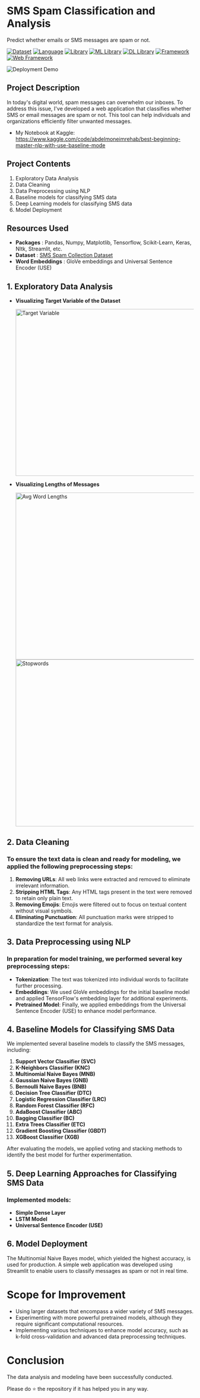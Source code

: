 # SMS Spam Classification and Analysis
Predict whether emails or SMS messages are spam or not.

[![Dataset](https://img.shields.io/badge/Dataset-Kaggle-blue)](https://www.kaggle.com/datasets/uciml/sms-spam-collection-dataset)
[![Language](https://img.shields.io/badge/Lang-Python-brightgreen)](https://www.python.org/)
[![Library](https://img.shields.io/badge/Library-Nltk%2C%20Tensorflow-orange)](https://stackshare.io/stackups/nltk-vs-tensorflow)
[![ML Library](https://img.shields.io/badge/ML-Scikit--learn-yellowgreen)](https://scikit-learn.org/)
[![DL Library](https://img.shields.io/badge/DL-Keras-red)](https://keras.io/)
[![Framework](https://img.shields.io/badge/Framework-TensorFlow-orange)](https://www.tensorflow.org/)
[![Web Framework](https://img.shields.io/badge/Web%20Framework-Streamlit-lightgrey)](https://streamlit.io/)

![Deployment Demo](ScreenRecording2024-10-06204105-ezgif.com-video-to-gif-converter.gif)

## Project Description

In today's digital world, spam messages can overwhelm our inboxes. To address this issue, I've developed a web application that classifies whether SMS or email messages are spam or not. This tool can help individuals and organizations efficiently filter unwanted messages.

- My Notebook at Kaggle:
    https://www.kaggle.com/code/abdelmoneimrehab/best-beginning-master-nlp-with-use-baseline-mode

## Project Contents

1. Exploratory Data Analysis
2. Data Cleaning 
3. Data Preprocessing using NLP
4. Baseline models for classifying SMS data
5. Deep Learning models for classifying SMS data
6. Model Deployment

## Resources Used
- **Packages** : Pandas, Numpy, Matplotlib, Tensorflow, Scikit-Learn, Keras, Nltk, Streamlit, etc.
- **Dataset**  : [SMS Spam Collection Dataset](https://www.kaggle.com/datasets/uciml/sms-spam-collection-dataset)
- **Word Embeddings** : GloVe embeddings and Universal Sentence Encoder (USE)

## 1. Exploratory Data Analysis

- **Visualizing Target Variable of the Dataset**

  <img src="target.png" alt="Target Variable" width="1500" height="450" />

- **Visualizing Lengths of Messages**

  <img src="message_lenght.png" alt="Avg Word Lengths" width="1500" height="450" />


  <img src="messages_ham_spam.png" alt="Stopwords" width="1500" height="450" />

## 2. Data Cleaning

### To ensure the text data is clean and ready for modeling, we applied the following preprocessing steps:

1. **Removing URLs**: All web links were extracted and removed to eliminate irrelevant information.
2. **Stripping HTML Tags**: Any HTML tags present in the text were removed to retain only plain text.
3. **Removing Emojis**: Emojis were filtered out to focus on textual content without visual symbols.
4. **Eliminating Punctuation**: All punctuation marks were stripped to standardize the text format for analysis.

## 3. Data Preprocessing using NLP

### In preparation for model training, we performed several key preprocessing steps:

- **Tokenization**: The text was tokenized into individual words to facilitate further processing.
- **Embeddings**: We used GloVe embeddings for the initial baseline model and applied TensorFlow's embedding layer for additional experiments.
- **Pretrained Model**: Finally, we applied embeddings from the Universal Sentence Encoder (USE) to enhance model performance.

## 4. Baseline Models for Classifying SMS Data

We implemented several baseline models to classify the SMS messages, including:

1. **Support Vector Classifier (SVC)**
2. **K-Neighbors Classifier (KNC)**
3. **Multinomial Naive Bayes (MNB)**
4. **Gaussian Naive Bayes (GNB)**
5. **Bernoulli Naive Bayes (BNB)**
6. **Decision Tree Classifier (DTC)**
7. **Logistic Regression Classifier (LRC)**
8. **Random Forest Classifier (RFC)**
9. **AdaBoost Classifier (ABC)**
10. **Bagging Classifier (BC)**
11. **Extra Trees Classifier (ETC)**
12. **Gradient Boosting Classifier (GBDT)**
13. **XGBoost Classifier (XGB)**

After evaluating the models, we applied voting and stacking methods to identify the best model for further experimentation.

## 5. Deep Learning Approaches for Classifying SMS Data

### Implemented models:

- **Simple Dense Layer**
- **LSTM Model**
- **Universal Sentence Encoder (USE)**

## 6. Model Deployment

The Multinomial Naive Bayes model, which yielded the highest accuracy, is used for production. A simple web application was developed using Streamlit to enable users to classify messages as spam or not in real time.

# Scope for Improvement

- Using larger datasets that encompass a wider variety of SMS messages.
- Experimenting with more powerful pretrained models, although they require significant computational resources.
- Implementing various techniques to enhance model accuracy, such as k-fold cross-validation and advanced data preprocessing techniques.

# Conclusion

The data analysis and modeling have been successfully conducted.

Please do ⭐ the repository if it has helped you in any way.
